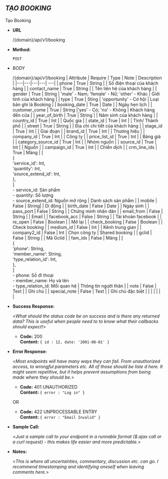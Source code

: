 ***TẠO BOOKING***
----
 Tạo Booking

* **URL**

  /{domain}/api/v1/booking

* **Method:**
  
  `POST`
  
*  BODY

   /{domain}/api/v1/booking
    | Attribute  | Require  | Type  | Note | Description |
    |---|---|---|---| ---|
    | phone | True  | String  | | Số điện thoại của khách hàng |
    | contact_name | True | String | | Tên liên hệ của khách hàng |
    | gender | True | String | 'male' - Nam; 'female' - Nữ; 'other' - Khác | Giới tính của khách hàng |
    | type | True | Sting | 'opportunity' - Cơ hội | Loại bản ghi là Booking |
    | booking_date | True | Date | | Ngày hẹn lịch |
    | customer_come | True | String |'yes' - Có; 'no' - Không | Khách hàng đến cửa |
    | year_of_birth | True | String | | Năm sinh của khách hàng |
    | country_id | True | Int | | Quốc gia |
    | state_id | True | Int | | Tỉnh/ Thành phố |
    | street | True | String | | Địa chỉ chi tiết của khách hàng |
    | stage_id | True | Int | | Giai đoạn |
    | brand_id | True | Int | | Thương hiệu |
    | company_id | True | Int | | Công ty |
    | price_list_id | True | Int | | Bảng giá |
    | category_source_id | True | Int | | Nhóm nguồn |
    | source_id | True | Int | | Nguồn |
    | campaign_id | True | Int | | Chiến dịch | 
    | crm_line_ids | True | Mảng | [ <br/> { <br/> 'service_id': Int, <br/> 'quantity': Int, <br/> 'source_extend_id': Int, <br/> }, <br/> ] <br/> - service_id: Sản phẩm <br/>- quantity: Số lượng <br/>- source_extend_id: Nguồn mở rộng  | Danh sách sản phẩm |
    | mobile | False | String| | Di động |
    | birth_date | False | Date | | Ngày sinh |
    | pass_port | False | String | | Chứng minh nhân dân |
    | email_from | False | String | | Email |
    | facebook_acc | False | String | | Tài khoản facebook |
    | re_open | False | Boolean | | Mở lại |
    | check_booking | False | Boolean | | Check booking |
    | medium_id | False | Int | | Kênh trung gian |
    | company2_id | False | Int | Chọn công ty | Shared booking |
    | gclid | False | String | | Mã Gclid |
    | fam_ids | False | Mảng | [ <br/> { <br/> 'phone': String, <br/> 'member_name': String, <br/> 'type_relation_id': Int, <br/> }, <br/> ] <br/> - phone: Số đi thoại <br/>- member_name: Họ và tên <br/>- type_relation_id: Mối quan hệ | Thông tin người thân |
    | note | False | Text | | Ghi chú |
    | special_note | False | Text | | Ghi chú đặc biệt |
    |   |   |   |   |   |
    
    
* **Success Response:**
  
  <_What should the status code be on success and is there any returned data? This is useful when people need to to know what their callbacks should expect!_>

  * **Code:** 200 <br />
    **Content:** `{ id : 12,
    date: '2001-08-01'
    }`
 
* **Error Response:**

  <_Most endpoints will have many ways they can fail. From unauthorized access, to wrongful parameters etc. All of those should be liste d here. It might seem repetitive, but it helps prevent assumptions from being made where they should be._>

  * **Code:** 401 UNAUTHORIZED <br />
    **Content:** `{ error : "Log in" }`

  OR

  * **Code:** 422 UNPROCESSABLE ENTRY <br />
    **Content:** `{ error : "Email Invalid" }`

* **Sample Call:**

  <_Just a sample call to your endpoint in a runnable format ($.ajax call or a curl request) - this makes life easier and more predictable._> 

* **Notes:**

  <_This is where all uncertainties, commentary, discussion etc. can go. I recommend timestamping and identifying oneself when leaving comments here._> 
